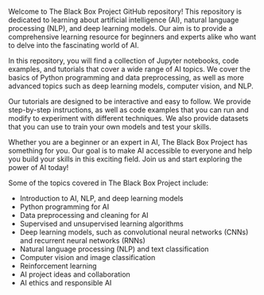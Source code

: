 Welcome to The Black Box Project GitHub repository! This repository is dedicated to learning about artificial intelligence (AI), natural language processing (NLP), and deep learning models. Our aim is to provide a comprehensive learning resource for beginners and experts alike who want to delve into the fascinating world of AI.

In this repository, you will find a collection of Jupyter notebooks, code examples, and tutorials that cover a wide range of AI topics. We cover the basics of Python programming and data preprocessing, as well as more advanced topics such as deep learning models, computer vision, and NLP.

Our tutorials are designed to be interactive and easy to follow. We provide step-by-step instructions, as well as code examples that you can run and modify to experiment with different techniques. We also provide datasets that you can use to train your own models and test your skills.

Whether you are a beginner or an expert in AI, The Black Box Project has something for you. Our goal is to make AI accessible to everyone and help you build your skills in this exciting field. Join us and start exploring the power of AI today!

Some of the topics covered in The Black Box Project include:

- Introduction to AI, NLP, and deep learning models
- Python programming for AI
- Data preprocessing and cleaning for AI
- Supervised and unsupervised learning algorithms
- Deep learning models, such as convolutional neural networks (CNNs) and recurrent neural networks (RNNs)
- Natural language processing (NLP) and text classification
- Computer vision and image classification
- Reinforcement learning
- AI project ideas and collaboration
- AI ethics and responsible AI
